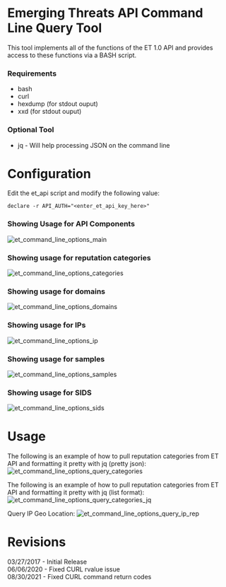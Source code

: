 # Emerging Threats API Command Line Query Tool
This tool implements all of the functions of the ET 1.0 API and provides access to these functions via a BASH script. 

### Requirements
* bash
* curl
* hexdump (for stdout ouput)
* xxd (for stdout ouput)

### Optional Tool
* jq - Will help processing JSON on the command line

# Configuration
Edit the et_api script and modify the following value:
```
declare -r API_AUTH="<enter_et_api_key_here>"
```
### Showing Usage for API Components
![et_command_line_options_main](https://user-images.githubusercontent.com/83429267/194113797-1d8511af-b939-4067-b6fc-274f3b608ce5.png)

### Showing usage for reputation categories
![et_command_line_options_categories](https://user-images.githubusercontent.com/83429267/194113852-9ab72fac-bc5d-49d8-a590-2adbea8d2297.png)

### Showing usage for domains
![et_command_line_options_domains](https://user-images.githubusercontent.com/83429267/194113904-d6d0eb08-f759-4d45-9877-700e75f8dbd3.png)

### Showing usage for IPs
![et_command_line_options_ip](https://user-images.githubusercontent.com/83429267/194113922-2b7e6e72-f947-4b1f-ba20-af78142aefb4.png)

### Showing usage for samples
![et_command_line_options_samples](https://user-images.githubusercontent.com/83429267/194113944-ef0bf5a0-315d-4ec5-9010-8f76091a7e88.png)

### Showing usage for SIDS
![et_command_line_options_sids](https://user-images.githubusercontent.com/83429267/194113973-035096fe-20b0-44b9-81ef-45ade7f9320b.png)

# Usage

The following is an example of how to pull reputation categories from ET API and formatting it pretty with jq (pretty json):
![et_command_line_options_query_categories](https://user-images.githubusercontent.com/83429267/194114411-8bc3ba0a-38ef-4e6c-952b-8b2be065c51b.png)

The following is an example of how to pull reputation categories from ET API and formatting it pretty with jq (list format):
![et_command_line_options_query_categories_jq](https://user-images.githubusercontent.com/83429267/194114454-422486a3-e5e9-45fd-9b18-fa1e8589c629.png)

Query IP Geo Location:
![et_command_line_options_query_ip_rep](https://user-images.githubusercontent.com/83429267/194114380-06880ba3-4fc5-4243-9711-ac830ed9f224.png)

# Revisions
03/27/2017 - Initial Release  
06/06/2020 - Fixed CURL rvalue issue  
08/30/2021 - Fixed CURL command return codes  
